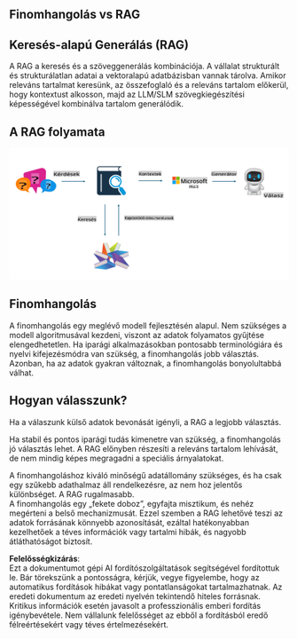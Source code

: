 ## Finomhangolás vs RAG

## Keresés-alapú Generálás (RAG)

A RAG a keresés és a szöveggenerálás kombinációja. A vállalat strukturált és strukturálatlan adatai a vektoralapú adatbázisban vannak tárolva. Amikor releváns tartalmat keresünk, az összefoglaló és a releváns tartalom előkerül, hogy kontextust alkosson, majd az LLM/SLM szövegkiegészítési képességével kombinálva tartalom generálódik.

## A RAG folyamata
![FinetuningvsRAG](../../../../translated_images/rag.36e7cb856f120334d577fde60c6a5d7c5eecae255dac387669303d30b4b3efa4.hu.png)

## Finomhangolás
A finomhangolás egy meglévő modell fejlesztésén alapul. Nem szükséges a modell algoritmusával kezdeni, viszont az adatok folyamatos gyűjtése elengedhetetlen. Ha iparági alkalmazásokban pontosabb terminológiára és nyelvi kifejezésmódra van szükség, a finomhangolás jobb választás. Azonban, ha az adatok gyakran változnak, a finomhangolás bonyolultabbá válhat.

## Hogyan válasszunk?
Ha a válaszunk külső adatok bevonását igényli, a RAG a legjobb választás.

Ha stabil és pontos iparági tudás kimenetre van szükség, a finomhangolás jó választás lehet. A RAG előnyben részesíti a releváns tartalom lehívását, de nem mindig képes megragadni a speciális árnyalatokat.

A finomhangoláshoz kiváló minőségű adatállomány szükséges, és ha csak egy szűkebb adathalmaz áll rendelkezésre, az nem hoz jelentős különbséget. A RAG rugalmasabb.  
A finomhangolás egy „fekete doboz”, egyfajta misztikum, és nehéz megérteni a belső mechanizmusát. Ezzel szemben a RAG lehetővé teszi az adatok forrásának könnyebb azonosítását, ezáltal hatékonyabban kezelhetőek a téves információk vagy tartalmi hibák, és nagyobb átláthatóságot biztosít.

**Felelősségkizárás**:  
Ezt a dokumentumot gépi AI fordítószolgáltatások segítségével fordítottuk le. Bár törekszünk a pontosságra, kérjük, vegye figyelembe, hogy az automatikus fordítások hibákat vagy pontatlanságokat tartalmazhatnak. Az eredeti dokumentum az eredeti nyelvén tekintendő hiteles forrásnak. Kritikus információk esetén javasolt a professzionális emberi fordítás igénybevétele. Nem vállalunk felelősséget az ebből a fordításból eredő félreértésekért vagy téves értelmezésekért.